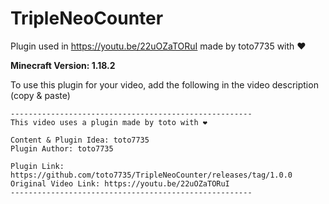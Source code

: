 # TripleNeoCounter

Plugin used in https://youtu.be/22uOZaTORuI made by toto7735 with ❤

**Minecraft Version: 1.18.2**

To use this plugin for your video, add the following in the video description (copy & paste)

```
------------------------------------------------------
This video uses a plugin made by toto with ❤

Content & Plugin Idea: toto7735
Plugin Author: toto7735

Plugin Link: https://github.com/toto7735/TripleNeoCounter/releases/tag/1.0.0
Original Video Link: https://youtu.be/22uOZaTORuI
------------------------------------------------------
```
